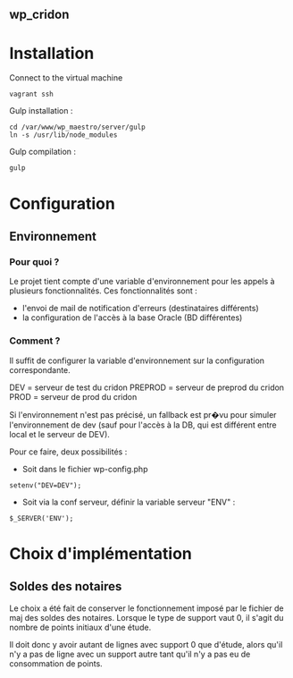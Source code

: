 wp_cridon
----------

# Installation

Connect to the virtual machine
```
vagrant ssh
```

Gulp installation :
```
cd /var/www/wp_maestro/server/gulp
ln -s /usr/lib/node_modules
```

Gulp compilation :
```
gulp
```

# Configuration

## Environnement

### Pour quoi ?

Le projet tient compte d'une variable d'environnement pour les appels à plusieurs fonctionnalités.
Ces fonctionnalités sont :
* l'envoi de mail de notification d'erreurs (destinataires différents)
* la configuration de l'accès à la base Oracle (BD différentes)

### Comment ?

Il suffit de configurer la variable d'environnement sur la configuration correspondante.

DEV = serveur de test du cridon
PREPROD = serveur de preprod du cridon
PROD = serveur de prod du cridon

Si l'environnement n'est pas précisé, un fallback est pr�vu pour simuler l'environnement de dev (sauf pour l'accès à la DB, qui est différent entre local et le serveur de DEV).

Pour ce faire, deux possibilités :
* Soit dans le fichier wp-config.php
```
setenv("DEV=DEV");
```
* Soit via la conf serveur, définir la variable serveur "ENV" :
```
$_SERVER('ENV');
```

# Choix d'implémentation

## Soldes des notaires

Le choix a été fait de conserver le fonctionnement imposé par le fichier de maj des soldes des notaires.
Lorsque le type de support vaut 0, il s'agit du nombre de points initiaux d'une étude.

Il doit donc y avoir autant de lignes avec support 0 que d'étude,
alors qu'il n'y a pas de ligne avec un support autre tant qu'il n'y a pas eu de consommation de points.